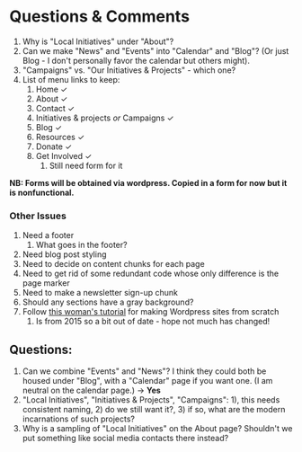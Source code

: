 # Questions & Comments

1. Why is "Local Initiatives" under "About"?
2. Can we make "News" and "Events" into "Calendar" and "Blog"? (Or just Blog - I don't personally favor the calendar but others might).
3. "Campaigns" vs. "Our Initiatives & Projects" - which one?
3. List of menu links to keep:
	1. Home &check;
	2. About &check;
	3. Contact &check;
	4. Initiatives & projects *or* Campaigns &check;
	5. Blog &check;
	6. Resources &check;
	7. Donate &check;
	8. Get Involved &check;
	   1. Still need form for it

**NB: Forms will be obtained via wordpress. Copied in a form for now but it is nonfunctional.**

### Other Issues

1. Need a footer
   1. What goes in the footer?
2. Need blog post styling
3. Need to decide on content chunks for each page
4. Need to get rid of some redundant code whose only difference is the page marker
5. Need to make a newsletter sign-up chunk
6. Should any sections have a gray background?
7. Follow [this woman's tutorial](https://www.taniarascia.com/developing-a-wordpress-theme-from-scratch/) for making Wordpress sites from scratch
   1. Is from 2015 so a bit out of date - hope not much has changed!



## Questions:

1. Can we combine "Events" and "News"? I think they could both be housed under "Blog", with a "Calendar" page if you want one. (I am neutral on the calendar page.) &rarr; **Yes**
2. "Local Initiatives", "Initiatives & Projects", "Campaigns": 1), this needs consistent naming, 2) do we still want it?, 3) if so, what are the modern incarnations of such projects?
3. Why is a sampling of "Local Initiatives" on the About page? Shouldn't we put something like social media contacts there instead?

